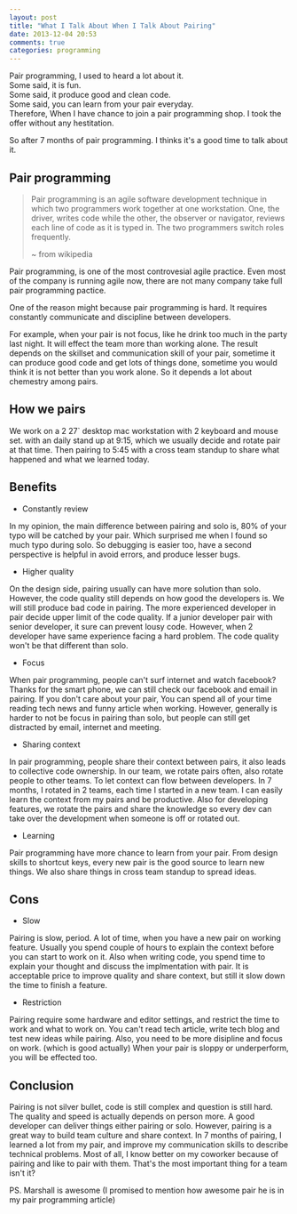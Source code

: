 ```yaml
---
layout: post
title: "What I Talk About When I Talk About Pairing"
date: 2013-12-04 20:53
comments: true
categories: programming
---
```


Pair programming, I used to heard a lot about it.  
Some said, it is fun.  
Some said, it produce good and clean code.  
Some said, you can learn from your pair everyday.  
Therefore, When I have chance to join a pair programming shop. I took the offer without any hestitation.

So after 7 months of pair programming. I thinks it's a good time to talk about it.

<!-- more -->

## Pair programming

> Pair programming is an agile software development technique in which two programmers work together at one workstation.
> One, the driver, writes code while the other, the observer or navigator, reviews each line of code as it is typed in.
> The two programmers switch roles frequently.
>
> ~ from wikipedia

Pair programming, is one of the most controvesial agile practice.
Even most of the company is running agile now, there are not many company take full pair programming pactice.

One of the reason might because pair programming is hard.
It requires constantly communicate and discipline between developers.

For example, when your pair is not focus, like he drink too much in the party last night.
It will effect the team more than working alone.
The result depends on the skillset and communication skill of your pair,
sometime it can produce good code and get lots of things done, sometime you would think it is not better than you work alone.
So it depends a lot about chemestry among pairs.

## How we pairs

We work on a 2 27` desktop mac workstation with 2 keyboard and mouse set.
with an daily stand up at 9:15, which we usually decide and rotate pair at that time.
Then pairing to 5:45 with a cross team standup to share what happened and what we learned today.

## Benefits

+ Constantly review

In my opinion, the main difference between pairing and solo is, 80% of your typo will be catched by your pair.
Which surprised me when I found so much typo during solo. So debugging is easier too, have a second perspective is helpful
in avoid errors, and produce lesser bugs.

+ Higher quality

On the design side, pairing usually can have more solution than solo.
However, the code quality still depends on how good the developers is.
We will still produce bad code in pairing. The more experienced developer in pair decide upper limit of the code quality.
If a junior developer pair with senior developer, it sure can prevent lousy code.
However, when 2 developer have same experience facing a hard problem.
The code quality won't be that different than solo.

+ Focus

When pair programming, people can't surf internet and watch facebook?
Thanks for the smart phone, we can still check our facebook and email in pairing.
If you don't care about your pair, You can spend all of your time reading tech news and funny article when working.
However, generally is harder to not be focus in pairing than solo,
but people can still get distracted by email, internet and meeting.

+ Sharing context

In pair programming, people share their context between pairs, it also leads to collective code ownership.
In our team, we rotate pairs often, also rotate people to other teams. To let context can flow between developers.
In 7 months, I rotated in 2 teams, each time I started in a new team.
I can easily learn the context from my pairs and be productive.
Also for developing features, we rotate the pairs and share the knowledge so every dev can take over the development
when someone is off or rotated out.

+ Learning

Pair programming have more chance to learn from your pair.
From design skills to shortcut keys, every new pair is the good source to learn new things.
We also share things in cross team standup to spread ideas.

## Cons

+ Slow

Pairing is slow, period. A lot of time, when you have a new pair on working feature.
Usually you spend couple of hours to explain the context before you can start to work on it.
Also when writing code, you spend time to explain your thought and discuss the implmentation with pair.
It is acceptable price to improve quality and share context, but still it slow down the time to finish a feature.

+ Restriction

Pairing require some hardware and editor settings, and restrict the time to work and what to work on.
You can't read tech article, write tech blog and test new ideas while pairing.
Also, you need to be more disipline and focus on work. (which is good actually)
When your pair is sloppy or underperform, you will be effected too.

## Conclusion

Pairing is not silver bullet, code is still complex and question is still hard.
The quality and speed is actually depends on person more. A good developer can deliver things either pairing or solo.
However, pairing is a great way to build team culture and share context.
In 7 months of pairing, I learned a lot from my pair, and improve my communication skills to describe technical problems.
Most of all, I know better on my coworker because of pairing and like to pair with them.
That's the most important thing for a team isn't it?

PS. Marshall is awesome (I promised to mention how awesome pair he is in my pair programming article)
